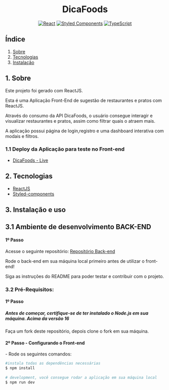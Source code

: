 <h1 align="center"> DicaFoods</h1>

<div align="center">
  
[![React](https://img.shields.io/badge/-React-61DAFB?logo=react&logoColor=white)](https://reactjs.org/)
[![Styled Components](https://img.shields.io/badge/-Styled%20Components-DB7093?logo=styled-components&logoColor=white)](https://styled-components.com/)
[![TypeScript](https://img.shields.io/badge/-TypeScript-3178C6?logo=typescript&logoColor=white)](https://www.typescriptlang.org/)


</div>


<h2>Índice</h2>

1. [ Sobre ](#sobre)
2. [ Tecnologias](#techs)
3. [ Instalação ](#install)


<a name="sobre"></a>

## 1. Sobre
Este projeto foi gerado com ReactJS.

Esta é uma Aplicação Front-End de sugestão de restaurantes e pratos com ReactJS. 

Através do consumo da API DicaFoods, o usuário consegue interagir e visualizar restaurantes e pratos, assim como filtrar quais o atraem mais.

A aplicação possui página de login,registro e uma dashboard interativa com modais e filtros.

### 1.1 Deploy da Aplicação para teste no Front-end

- <a name="DicaFoods" href="https://grao-app.vercel.app/" target="_blank">DicaFoods - Live</a>

<a name="techs"></a>

## 2. Tecnologias

- <a name="react" href="https://react.dev/" target="_blank">ReactJS</a>
- <a name="styled" href="https://styled-components.com/" target="_blank">Styled-components</a>

<a name="install"></a>
## 3. Instalação e uso

## 3.1 Ambiente de desenvolvimento BACK-END
  <h4>1º Passo</h4>
  <p>Acesse o seguinte repositório: <a name="backend" href="https://github.com/joaobuga35/backend-graodireto" target="_blank">Repositório Back-end</a> </p>
  <p>Rode o back-end em sua máquina local primeiro antes de utilizar o front-end!</p>
  <p>Siga as instruções do README para poder testar e contribuir com o projeto.</p>

### 3.2 Pré-Requisitos:
  <h4>1º Passo</h4>
  <h5>Antes de começar, certifique-se de ter instalado o Node.js em sua máquina. Acima da versão 16</h3>
  <p>Faça um fork deste repositório, depois clone o fork em sua máquina.</p>


  <h4>2º Passo - Configurando o Front-end</h4>
  - Rode os seguintes comandos: 
  
  ```bash
  #instala todas as dependências necessárias
  $ npm install
    
  # development, você consegue rodar a aplicação em sua máquina local
  $ npm run dev
  ```

